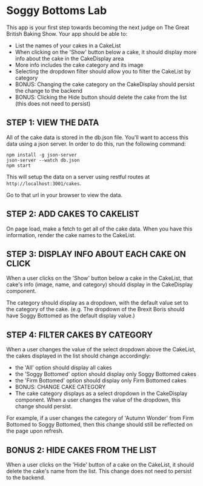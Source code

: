 # Soggy Bottoms Lab

This app is your first step towards becoming the next judge on The Great British Baking Show. Your app should be able to:

* List the names of your cakes in a CakeList
* When clicking on the 'Show' button below a cake, it should display more info about the cake in the CakeDisplay area
* More info includes the cake category and its image
* Selecting the dropdown filter should allow you to filter the CakeList by category
* BONUS: Changing the cake category on the CakeDisplay should persist the change to the backend
* BONUS: Clicking the Hide button should delete the cake from the list (this does not need to persist)

## STEP 1: VIEW THE DATA
All of the cake data is stored in the db.json file. You'll want to access this data using a json server. In order to do this, run the following command:

```
npm install -g json-server
json-server --watch db.json
npm start
```

This will setup the data on a server using restful routes at `http://localhost:3001/cakes`.

Go to that url in your browser to view the data.

## STEP 2: ADD CAKES TO CAKELIST
On page load, make a fetch to get all of the cake data. When you have this information, render the cake names to the CakeList.

## STEP 3: DISPLAY INFO ABOUT EACH CAKE ON CLICK
When a user clicks on the 'Show' button below a cake in the CakeList, that cake's info (image, name, and category) should display in the CakeDisplay component.

The category should display as a dropdown, with the default value set to the category of the cake. (e.g. The dropdown of the Brexit Boris should have Soggy Bottomed as the default display value.)

## STEP 4: FILTER CAKES BY CATEGORY
When a user changes the value of the select dropdown above the CakeList, the cakes displayed in the list should change accordingly:

* the 'All' option should display all cakes
* the 'Soggy Bottomed' option should display only Soggy Bottomed cakes
* the 'Firm Bottomed' option should display only Firm Bottomed cakes
* BONUS: CHANGE CAKE CATEGORY
* The cake category displays as a select dropdown in the CakeDisplay component. When a user changes the value of the dropdown, this change should persist.

For example, if a user changes the category of 'Autumn Wonder' from Firm Bottomed to Soggy Bottomed, then this change should still be reflected on the page upon refresh.

## BONUS 2: HIDE CAKES FROM THE LIST
When a user clicks on the 'Hide' button of a cake on the CakeList, it should delete the cake's name from the list. This change does not need to persist to the backend.
